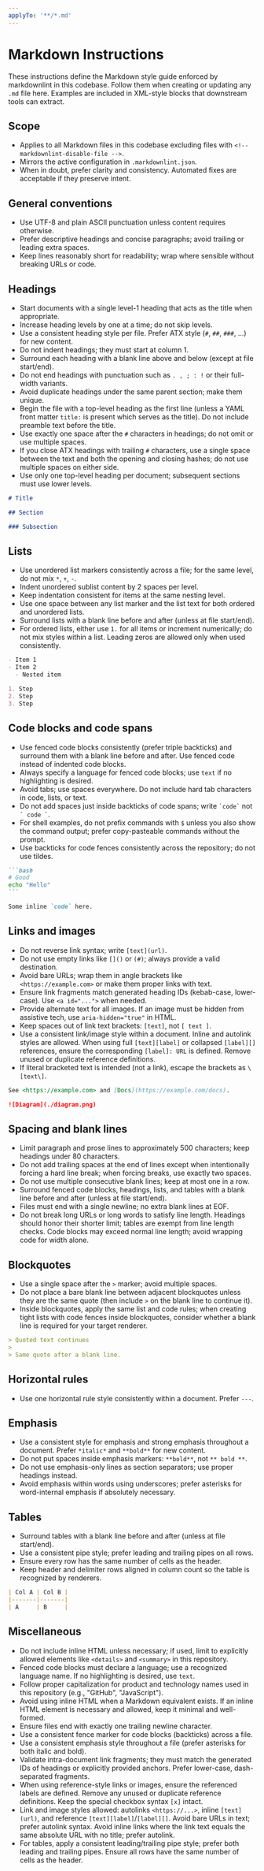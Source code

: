 ```yaml
---
applyTo: '**/*.md'
---
```

# Markdown Instructions

These instructions define the Markdown style guide enforced by markdownlint in this codebase. Follow them when creating or updating any `.md` file here. Examples are included in XML-style blocks that downstream tools can extract.

## Scope

- Applies to all Markdown files in this codebase excluding files with `<!-- markdownlint-disable-file -->`.
- Mirrors the active configuration in `.markdownlint.json`.
- When in doubt, prefer clarity and consistency. Automated fixes are acceptable if they preserve intent.

## General conventions

- Use UTF-8 and plain ASCII punctuation unless content requires otherwise.
- Prefer descriptive headings and concise paragraphs; avoid trailing or leading extra spaces.
- Keep lines reasonably short for readability; wrap where sensible without breaking URLs or code.

## Headings

- Start documents with a single level-1 heading that acts as the title when appropriate.
- Increase heading levels by one at a time; do not skip levels.
- Use a consistent heading style per file. Prefer ATX style (`#`, `##`, `###`, ...) for new content.
- Do not indent headings; they must start at column 1.
- Surround each heading with a blank line above and below (except at file start/end).
- Do not end headings with punctuation such as `. , ; : !` or their full-width variants.
- Avoid duplicate headings under the same parent section; make them unique.
- Begin the file with a top-level heading as the first line (unless a YAML front matter `title:` is present which serves as the title). Do not include preamble text before the title.
- Use exactly one space after the `#` characters in headings; do not omit or use multiple spaces.
- If you close ATX headings with trailing `#` characters, use a single space between the text and both the opening and closing hashes; do not use multiple spaces on either side.
- Use only one top-level heading per document; subsequent sections must use lower levels.

<!-- <example-headings> -->
```markdown
# Title

## Section

### Subsection
```
<!-- </example-headings> -->

## Lists

- Use unordered list markers consistently across a file; for the same level, do not mix `*`, `+`, `-`.
- Indent unordered sublist content by 2 spaces per level.
- Keep indentation consistent for items at the same nesting level.
- Use one space between any list marker and the list text for both ordered and unordered lists.
- Surround lists with a blank line before and after (unless at file start/end).
- For ordered lists, either use `1.` for all items or increment numerically; do not mix styles within a list. Leading zeros are allowed only when used consistently.

<!-- <example-lists> -->
```markdown
- Item 1
- Item 2
  - Nested item

1. Step
2. Step
3. Step
```
<!-- </example-lists> -->

## Code blocks and code spans

- Use fenced code blocks consistently (prefer triple backticks) and surround them with a blank line before and after. Use fenced code instead of indented code blocks.
- Always specify a language for fenced code blocks; use `text` if no highlighting is desired.
- Avoid tabs; use spaces everywhere. Do not include hard tab characters in code, lists, or text.
- Do not add spaces just inside backticks of code spans; write `` `code` `` not `` ` code ` ``.
- For shell examples, do not prefix commands with `$` unless you also show the command output; prefer copy-pasteable commands without the prompt.
- Use backticks for code fences consistently across the repository; do not use tildes.

<!-- <example-code> -->
````markdown
```bash
# Good
echo "Hello"
```

Some inline `code` here.
````
<!-- </example-code> -->

## Links and images

- Do not reverse link syntax; write `[text](url)`.
- Do not use empty links like `[]()` or `(#)`; always provide a valid destination.
- Avoid bare URLs; wrap them in angle brackets like `<https://example.com>` or make them proper links with text.
- Ensure link fragments match generated heading IDs (kebab-case, lower-case). Use `<a id="...">` when needed.
- Provide alternate text for all images. If an image must be hidden from assistive tech, use `aria-hidden="true"` in HTML.
- Keep spaces out of link text brackets: `[text]`, not `[ text ]`.
- Use a consistent link/image style within a document. Inline and autolink styles are allowed. When using full `[text][label]` or collapsed `[label][]` references, ensure the corresponding `[label]: URL` is defined. Remove unused or duplicate reference definitions.
- If literal bracketed text is intended (not a link), escape the brackets as `\[text\]`.

<!-- <example-links-images> -->
```markdown
See <https://example.com> and [Docs](https://example.com/docs).

![Diagram](./diagram.png)
```
<!-- </example-links-images> -->

## Spacing and blank lines

- Limit paragraph and prose lines to approximately 500 characters; keep headings under 80 characters.
- Do not add trailing spaces at the end of lines except when intentionally forcing a hard line break; when forcing breaks, use exactly two spaces.
- Do not use multiple consecutive blank lines; keep at most one in a row.
- Surround fenced code blocks, headings, lists, and tables with a blank line before and after (unless at file start/end).
- Files must end with a single newline; no extra blank lines at EOF.
- Do not break long URLs or long words to satisfy line length. Headings should honor their shorter limit; tables are exempt from line length checks. Code blocks may exceed normal line length; avoid wrapping code for width alone.

## Blockquotes

- Use a single space after the `>` marker; avoid multiple spaces.
- Do not place a bare blank line between adjacent blockquotes unless they are the same quote (then include `>` on the blank line to continue it).
 - Inside blockquotes, apply the same list and code rules; when creating tight lists with code fences inside blockquotes, consider whether a blank line is required for your target renderer.

<!-- <example-blockquotes> -->
```markdown
> Quoted text continues
>
> Same quote after a blank line.
```
<!-- </example-blockquotes> -->

## Horizontal rules

- Use one horizontal rule style consistently within a document. Prefer `---`.

## Emphasis

- Use a consistent style for emphasis and strong emphasis throughout a document. Prefer `*italic*` and `**bold**` for new content.
- Do not put spaces inside emphasis markers: `**bold**`, not `** bold **`.
- Do not use emphasis-only lines as section separators; use proper headings instead.
 - Avoid emphasis within words using underscores; prefer asterisks for word-internal emphasis if absolutely necessary.

## Tables

- Surround tables with a blank line before and after (unless at file start/end).
- Use a consistent pipe style; prefer leading and trailing pipes on all rows.
- Ensure every row has the same number of cells as the header.
 - Keep header and delimiter rows aligned in column count so the table is recognized by renderers.

<!-- <example-tables> -->
```markdown
| Col A | Col B |
|-------|-------|
| A     | B     |
```
<!-- </example-tables> -->

## Miscellaneous

- Do not include inline HTML unless necessary; if used, limit to explicitly allowed elements like `<details>` and `<summary>` in this repository.
- Fenced code blocks must declare a language; use a recognized language name. If no highlighting is desired, use `text`.
- Follow proper capitalization for product and technology names used in this repository (e.g., "GitHub", "JavaScript").
 - Avoid using inline HTML when a Markdown equivalent exists. If an inline HTML element is necessary and allowed, keep it minimal and well-formed.
- Ensure files end with exactly one trailing newline character.
- Use a consistent fence marker for code blocks (backticks) across a file.
- Use a consistent emphasis style throughout a file (prefer asterisks for both italic and bold).
- Validate intra-document link fragments; they must match the generated IDs of headings or explicitly provided anchors. Prefer lower-case, dash-separated fragments.
- When using reference-style links or images, ensure the referenced labels are defined. Remove any unused or duplicate reference definitions. Keep the special checkbox syntax `[x]` intact.
- Link and image styles allowed: autolinks `<https://...>`, inline `[text](url)`, and reference `[text][label]`/`[label][]`. Avoid bare URLs in text; prefer autolink syntax. Avoid inline links where the link text equals the same absolute URL with no title; prefer autolink.
- For tables, apply a consistent leading/trailing pipe style; prefer both leading and trailing pipes. Ensure all rows have the same number of cells as the header.
